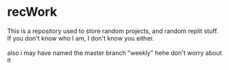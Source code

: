 # recWork
This is a repository used to store random projects, and random replit stuff. </br>
If you don't know who I am, I don't know you either. </br> </br>
also i may have named the master branch "weekly" hehe don't worry about it
